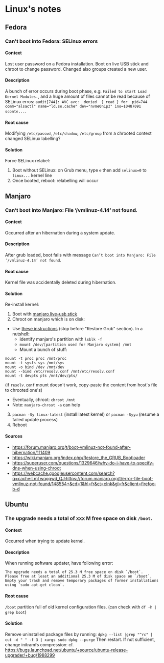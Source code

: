# Linux's notes

## Fedora
### Can't boot into Fedora: SELinux errors
#### Context
Lost user password on a Fedora installation. Boot on live USB stick and chroot to change password. Changed also groups created a new user.   
#### Description
A bunch of error occurs during boot phase, e.g. `Failed to start Load Kernel Modules.`, and a huge amount of files cannot be read because of SELinux erros: `audit[744]: AVC avc:  denied  { read } for  pid=744 comm="alsactl" name="ld.so.cache" dev="nvme0n1p3" ino=10487091 sconte...`.
#### Root cause
Modifying `/etc/passwd`, `/etc/shadow`, `/etc/group` from a chrooted context changed SELinux labelling?
#### Solution
Force SELinux relabel:
1. Boot without SELinux: on Grub menu, type `e` then add `selinux=0` to `linux...` kernel line
2. Once booted, reboot: relabelling will occur

## Manjaro
### Can’t boot into Manjaro: File ‘/vmlinuz-4.14’ not found.
#### Context
Occurred after an hibernation during a system update.
#### Description
After grub loaded, boot fails with message `Can’t boot into Manjaro: File ‘/vmlinuz-4.14’ not found`.
#### Root cause
Kernel file was accidentally deleted during hibernation.
#### Solution
Re-install kernel:
1. Boot with [manjaro live-usb stick](https://manjaro.org/download/)
2. Chroot on manjaro which is on disk:
* Use [these instructions](https://wiki.manjaro.org/index.php/Restore_the_GRUB_Bootloader) (stop before "Restore Grub" section). In a nutshell:
  * identify manjaro's partition with `lsblk -f`
  * `mount /dev/[partition used for Manjaro system] /mnt`
  * Mount a bunch of stuff: 
```
mount -t proc proc /mnt/proc
mount -t sysfs sys /mnt/sys
mount -o bind /dev /mnt/dev
mount --bind /etc/resolv.conf /mnt/etc/resolv.conf
mount -t devpts pts /mnt/dev/pts/
```
(if `resolv.conf` mount doesn't work, copy-paste the content from host's file to chrooted one's)

  * Eventually, chroot: `chroot /mnt`
  * Note: `manjaro-chroot -a` can help

3. `pacman -Sy linux-latest` (install latest kernel) or `pacman -Syyu` (resume a failed update process)
4. Reboot
#### Sources
* https://forum.manjaro.org/t/boot-vmlinuz-not-found-after-hibernation/111409
* https://wiki.manjaro.org/index.php/Restore_the_GRUB_Bootloader
* https://superuser.com/questions/1329646/why-do-i-have-to-specify-dns-when-using-chroot
* https://webcache.googleusercontent.com/search?q=cache:LmTwqggwd_QJ:https://forum.manjaro.org/t/error-file-boot-vmlinuz-not-found/148554+&cd=1&hl=fr&ct=clnk&gl=fr&client=firefox-b-d

## Ubuntu
### The upgrade needs a total of xxx M free space on disk `/boot`.
#### Context
Occurred when trying to update kernel.
#### Description
When running software updater, have following error:
```
The upgrade needs a total of 25.3 M free space on disk `/boot`.
Please free at least an additional 25.3 M of disk space on `/boot`.
Empty your trash and remove temporary packages of former installations 
using `sudo apt-get clean`.
```
#### Root cause
`/boot` partition full of old kernel configuration files. (can check with `df -h | grep boot`)
#### Solution
Remove uninstalled package files by running: `dpkg --list |grep "^rc" | cut -d " " -f 3 | xargs sudo dpkg --purge`
Then restart.
If not sufficient, change initramfs compression: cf. https://bugs.launchpad.net/ubuntu/+source/ubuntu-release-upgrader/+bug/1988299

